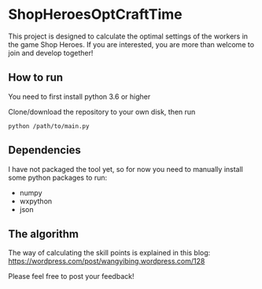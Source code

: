 # ShopHeroesOptCraftTime

This project is designed to calculate the optimal settings of the workers in the game Shop Heroes. If you are interested, you are more than welcome to join and develop together! 

## How to run
You need to first install python 3.6 or higher

Clone/download the repository to your own disk, then run
```
python /path/to/main.py
```

## Dependencies
I have not packaged the tool yet, so for now you need to manually install some python packages to run:

- numpy
- wxpython
- json

## The algorithm
The way of calculating the skill points is explained in this blog:
https://wordpress.com/post/wangyibing.wordpress.com/128

Please feel free to post your feedback!

